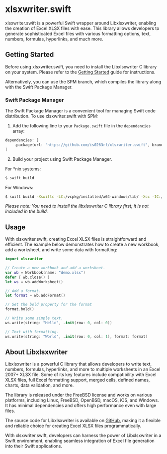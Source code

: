 # xlsxwriter.swift

xlsxwriter.swift is a powerful Swift wrapper around Libxlsxwriter, enabling the creation of Excel XLSX files with ease. This library allows developers to generate sophisticated Excel files with various formatting options, text, numbers, formulas, hyperlinks, and much more.

## Getting Started

Before using xlsxwriter.swift, you need to install the Libxlsxwriter C library on your system. Please refer to the [Getting Started](https://libxlsxwriter.github.io/getting_started.html) guide for instructions.

Alternatively, you can use the SPM branch, which compiles the library along with the Swift Package Manager.

### Swift Package Manager

The Swift Package Manager is a convenient tool for managing Swift code distribution. To use xlsxwriter.swift with SPM:

1. Add the following line to your `Package.swift` file in the `dependencies` array:

```swift
dependencies: [
    .package(url: "https://github.com/is0263rf/xlsxwriter.swift", branch: "develop")
]
```

2. Build your project using Swift Package Manager.

For *nix systems:

```sh
$ swift build
```

For Windows:

```sh
$ swift build -Xswiftc -LC:/vcpkg/installed/x64-windows/lib/ -Xcc -IC:/vcpkg/installed/x64-windows/include/
```

*Please note: You need to install the libxlsxwriter C library first; it is not included in the build.*

## Usage

With xlsxwriter.swift, creating Excel XLSX files is straightforward and efficient. The example below demonstrates how to create a new workbook, add a worksheet, and write some data with formatting:

```Swift
import xlsxwriter

// Create a new workbook and add a worksheet.
var wb = Workbook(name: "demo.xlsx")
defer { wb.close() }
let ws = wb.addWorksheet()

// Add a format.
let format = wb.addFormat()

// Set the bold property for the format
format.bold()

// Write some simple text.
ws.write(string: "Hello", .init(row: 0, col: 0))

// Text with formatting.
ws.write(string: "World", .init(row: 0, col: 1), format: format)
```

## About Libxlsxwriter

Libxlsxwriter is a powerful C library that allows developers to write text, numbers, formulas, hyperlinks, and more to multiple worksheets in an Excel 2007+ XLSX file. Some of its key features include compatibility with Excel XLSX files, full Excel formatting support, merged cells, defined names, charts, data validation, and more.

The library is released under the FreeBSD license and works on various platforms, including Linux, FreeBSD, OpenBSD, macOS, iOS, and Windows. It has minimal dependencies and offers high performance even with large files.

The source code for Libxlsxwriter is available on [GitHub](https://github.com/jmcnamara/libxlsxwriter), making it a flexible and reliable choice for creating Excel XLSX files programmatically.

With xlsxwriter.swift, developers can harness the power of Libxlsxwriter in a Swift environment, enabling seamless integration of Excel file generation into their Swift applications.
